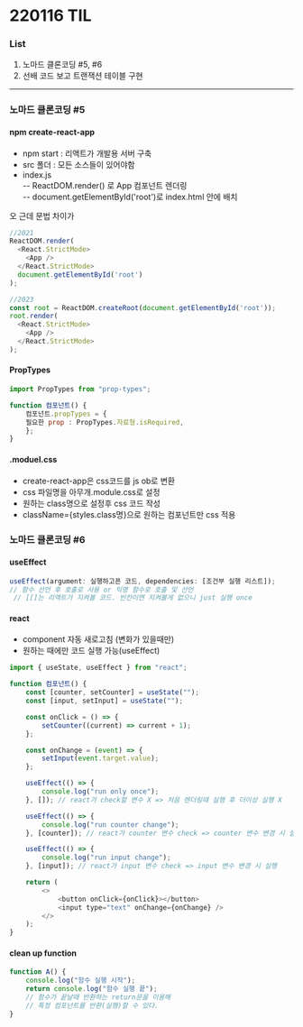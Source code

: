# 220116 TIL

### List

1. 노마드 클론코딩 #5, #6
2. 선배 코드 보고 트랜잭션 테이블 구현

---

### 노마드 클론코딩 #5

#### npm create-react-app

-   npm start : 리액트가 개발용 서버 구축
-   src 폴더 : 모든 소스들이 있어야함
-   index.js  
    -- ReactDOM.render() 로 App 컴포넌트 렌더링  
    -- document.getElementById('root')로 index.html 안에 배치

오 근데 문법 차이가

```javascript
//2021
ReactDOM.render(
  <React.StrictMode>
    <App />
  </React.StrictMode>
  document.getElementById('root')
);

//2023
const root = ReactDOM.createRoot(document.getElementById('root'));
root.render(
  <React.StrictMode>
    <App />
  </React.StrictMode>
);
```

#### PropTypes

```javascript
import PropTypes from "prop-types";

function 컴포넌트() {
    컴포넌트.propTypes = {
    필요한 prop : PropTypes.자료형.isRequired,
    };
}
```

#### .moduel.css

-   create-react-app은 css코드를 js ob로 변환
-   css 파일명을 아무개.module.css로 설정
-   원하는 class명으로 설정후 css 코드 작성
-   className={styles.class명}으로 원하는 컴포넌트만 css 적용

### 노마드 클론코딩 #6

#### useEffect

```javascript
useEffect(argument: 실행하고픈 코드, dependencies: [조건부 실행 리스트]);
// 함수 선언 후 호출로 사용 or 익명 함수로 호출 및 선언
 // [[]는 리액트가 지켜볼 코드. 빈칸이면 지켜볼게 없으니 just 실행 once
```

#### react

-   component 자동 새로고침 (변화가 있을때만)
-   원하는 때에만 코드 실행 가능(useEffect)

```javascript
import { useState, useEffect } from "react";

function 컴포넌트() {
	const [counter, setCounter] = useState("");
	const [input, setInput] = useState("");

	const onClick = () => {
		setCounter((current) => current + 1);
	};

	const onChange = (event) => {
		setInput(event.target.value);
	};

	useEffect(() => {
		console.log("run only once");
	}, []); // react가 check할 변수 X => 처음 렌더링때 실행 후 더이상 실행 X

	useEffect(() => {
		console.log("run counter change");
	}, [counter]); // react가 counter 변수 check => counter 변수 변경 시 실행

	useEffect(() => {
		console.log("run input change");
	}, [input]); // react가 input 변수 check => input 변수 변경 시 실행

	return (
		<>
			<button onClick={onClick}></button>
			<input type="text" onChange={onChange} />
		</>
	);
}
```

#### clean up function

```javascript
function A() {
	console.log("함수 실행 시작");
	return console.log("함수 실행 끝");
	// 함수가 끝날때 반환하는 return문을 이용해
	// 특정 컴포넌트를 반환(실행)할 수 있다.
}
```
